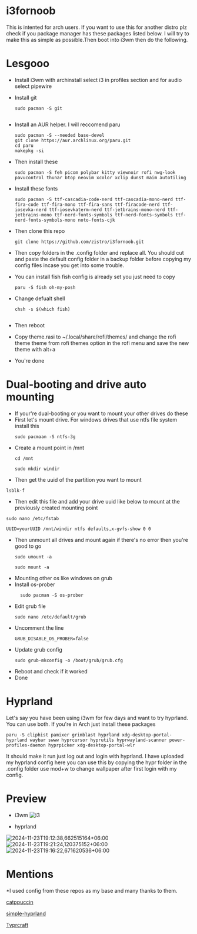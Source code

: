 # i3fornoob
This is intented for arch users. If you want to use this for another distro plz check if you package manager has these packages listed below.
I will try to make this as simple as possible.Then boot into i3wm then do the following.

# Lesgooo 
* Install i3wm with archinstall select i3 in profiles section and for audio select pipewire


* Install git
  ```
  sudo pacman -S git


* Install an AUR helper. I will reccomend paru
  ```
  sudo pacman -S --needed base-devel
  git clone https://aur.archlinux.org/paru.git
  cd paru
  makepkg -si

* Then install these

  ```
  sudo pacman -S feh picom polybar kitty viewnoir rofi nwg-look pavucontrol thunar btop neovim xcolor xclip dunst maim autotiling

* Install these fonts
  ```
  sudo pacman -S ttf-cascadia-code-nerd ttf-cascadia-mono-nerd ttf-fira-code ttf-fira-mono ttf-fira-sans ttf-firacode-nerd ttf-iosevka-nerd ttf-iosevkaterm-nerd ttf-jetbrains-mono-nerd ttf-jetbrains-mono ttf-nerd-fonts-symbols ttf-nerd-fonts-symbols ttf-nerd-fonts-symbols-mono noto-fonts-cjk

* Then clone this repo
  ```
  git clone https://github.com/zistro/i3fornoob.git

* Then copy folders in the .config folder and replace all. You should cut and paste the default config folder in a backup folder before copying my config files incase you get into some trouble.


* You can install fish fish config is already set you just need to copy
  ```
  paru -S fish oh-my-posh

* Change defualt shell
  ```
  chsh -s $(which fish)

  
* Then reboot


* Copy theme.rasi to ~/.local/share/rofi/themes/ and change the rofi theme theme from rofi themes option in the rofi menu
and save the new theme with alt+a
* You're done
  
# Dual-booting and drive auto mounting
* If your're dual-booting or you want to mount your other drives do these
* First let's mount drive. For windows drives that use ntfs file system install this
  ```
  sudo pacmaan -S ntfs-3g
  ```
* Create a mount point in /mnt
  ```
  cd /mnt
  ```
  ```
  sudo mkdir windir
  ```
* Then get the uuid of the partition you want to mount
 ```
lsblk-f
```
* Then edit this file and add your drive uuid like below to mount at the previously created mounting point
 ```
sudo nano /etc/fstab
```
 ```
 UUID=yourUUID /mnt/windir ntfs defaults,x-gvfs-show 0 0 
 ```
* Then unmount all drives and mount again if there's no error then you're good to go
  ```
  sudo umount -a
  ```
  ```
  sudo mount -a
  ```
* Mounting other os like windows on grub
* Install os-prober
  ```
    sudo pacman -S os-prober
  ```
* Edit grub file
  ```
  sudo nano /etc/default/grub
  ```  
* Uncomment the line
  ```
  GRUB_DISABLE_OS_PROBER=false
  ```
* Update grub config
  ```
  sudo grub-mkconfig -o /boot/grub/grub.cfg
  ```
* Reboot and check if it worked
* Done

        
# Hyprland


Let's say you have been using i3wm for few days and want to try hyprland. You can use both. If you're in Arch just install these packages 

```
paru -S cliphist pamixer grimblast hyprland xdg-desktop-portal-hyprland waybar swww hyprcursor hyprutils hyprwayland-scanner power-profiles-daemon hyprpicker xdg-desktop-portal-wlr
```
It should make it run just log out and login with hyprland. I have uploaded my hyprland config here you can use this by copying the hypr folder in the .config folder
use mod+w to change wallpaper after first login with my config.

# Preview
* i3wm
![i3](https://github.com/user-attachments/assets/234d5fd6-89df-4f06-8504-bee2e72b3ce3)


* hyprland 

![2024-11-23T19:12:38,662515164+06:00](https://github.com/user-attachments/assets/f8223aee-3521-437e-8ac5-4b5b9e88f478)
![2024-11-23T19:21:24,120375152+06:00](https://github.com/user-attachments/assets/cf8eef87-d461-469d-85ec-78e6fcc6c386)
![2024-11-23T19:16:22,671620536+06:00](https://github.com/user-attachments/assets/039ce19e-f7a0-4f4d-97df-f74e500dcbd1)

# Mentions


*I used config from these repos as my base and many thanks to them.

[catppuccin](https://github.com/catppuccin/catppuccin)


[simple-hyprland](https://github.com/gaurav210233/simple-hyprland)


[Typrcraft](https://github.com/typecraft-dev/dotfiles)
